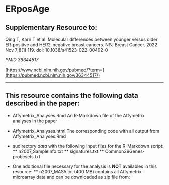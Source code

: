 # ERposAge

## Supplementary Resource to:  

Qing T, Karn T et al. Molecular differences between younger versus older ER-positive and HER2-negative breast cancers.
NPJ Breast Cancer. 2022 Nov 7;8(1):119. doi: 10.1038/s41523-022-00492-0

*PMID 36344517*

[https://www.ncbi.nlm.nih.gov/pubmed/?term=](https://pubmed.ncbi.nlm.nih.gov/36344517/)

************************************************************

## This resource contains the following data described in the paper:


* Affymetrix_Analyses.Rmd
An R-Markdown file of the Affymetrix analyses in the paper

* Affymetrix_Analyses.html
The corresponding code with all output from Affymetrix_Analyses.Rmd

* sudirectory *data* with the following input files for the R-Markdown script:
** n2007_SampleInfo.txt
** signatures.txt
** Common39Genes-probesets.txt

* One additional file necessary for the analysis is **NOT** availables in this resource:
** n2007_MAS5.txt (400 MB) contains all Affymetrix microarray data and can be downloaded as zip file from:

 
